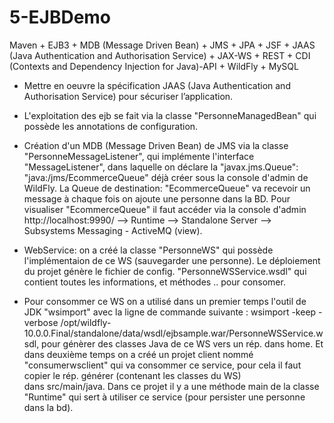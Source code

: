 # 5-EJBDemo
Maven +  EJB3 + MDB (Message Driven Bean) + JMS + JPA + JSF + JAAS (Java Authentication and Authorisation Service) + JAX-WS + REST + CDI (Contexts and Dependency Injection for Java)-API + WildFly + MySQL 
  
 - Mettre en oeuvre la spécification JAAS (Java Authentication and Authorisation Service) pour sécuriser l’application.
 
 - L'exploitation des ejb se fait via la classe "PersonneManagedBean" qui possède les annotations de configuration.
 
 - Création d'un MDB (Message Driven Bean) de JMS via  la classe "PersonneMessageListener", qui implémente l'interface 
   "MessageListener", dans laquelle on déclare la "javax.jms.Queue": "java:/jms/EcommerceQueue" déjà créer sous la console d'admin de WildFly. 
	 La Queue de destination: "EcommerceQueue" va recevoir un message à chaque fois on ajoute une personne dans la BD.
	 Pour visualiser "EcommerceQueue" il faut accéder via la console d'admin http://localhost:9990/ --> Runtime --> Standalone Server -->  Subsystems
	 Messaging - ActiveMQ (view).
	   
 - WebService: on a créé la classe "PersonneWS" qui possède  l'implémentaion de ce WS (sauvegarder une personne).
	  Le déploiement du projet génère le fichier de config. "PersonneWSService.wsdl" qui contient toutes les informations, et méthodes .. 
	  pour consomer.
	  
 - Pour consommer ce WS on a utilisé dans un premier temps l'outil de JDK "wsimport" avec la ligne de commande suivante :
	 wsimport -keep -verbose /opt/wildfly-10.0.0.Final/standalone/data/wsdl/ejbsample.war/PersonneWSService.wsdl, pour génèrer des classes Java de ce WS vers un rép. dans home.
   Et dans deuxième temps on a créé un projet client nommé "consumerwsclient" qui va consommer ce service, pour cela il faut copier le rép. générer (contenant les  classes du WS) 	         
   dans  src/main/java. Dans ce projet il y a une méthode main de la classe "Runtime" qui sert à utiliser ce service (pour persister une personne dans la bd).

